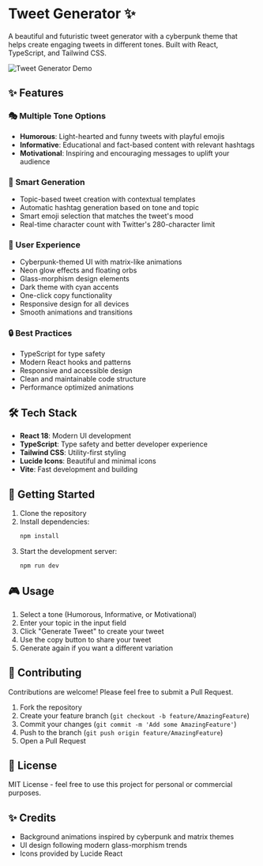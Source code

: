# Tweet Generator ✨

A beautiful and futuristic tweet generator with a cyberpunk theme that helps create engaging tweets in different tones. Built with React, TypeScript, and Tailwind CSS.

![Tweet Generator Demo](https://images.unsplash.com/photo-1611162617474-5b21e879e113?auto=format&fit=crop&q=80&w=1000)

## ✨ Features

### 🎭 Multiple Tone Options
- **Humorous**: Light-hearted and funny tweets with playful emojis
- **Informative**: Educational and fact-based content with relevant hashtags
- **Motivational**: Inspiring and encouraging messages to uplift your audience

### 🎯 Smart Generation
- Topic-based tweet creation with contextual templates
- Automatic hashtag generation based on tone and topic
- Smart emoji selection that matches the tweet's mood
- Real-time character count with Twitter's 280-character limit

### 💫 User Experience
- Cyberpunk-themed UI with matrix-like animations
- Neon glow effects and floating orbs
- Glass-morphism design elements
- Dark theme with cyan accents
- One-click copy functionality
- Responsive design for all devices
- Smooth animations and transitions

### 🔒 Best Practices
- TypeScript for type safety
- Modern React hooks and patterns
- Responsive and accessible design
- Clean and maintainable code structure
- Performance optimized animations

## 🛠️ Tech Stack

- **React 18**: Modern UI development
- **TypeScript**: Type safety and better developer experience
- **Tailwind CSS**: Utility-first styling
- **Lucide Icons**: Beautiful and minimal icons
- **Vite**: Fast development and building

## 🚀 Getting Started

1. Clone the repository
2. Install dependencies:
   ```bash
   npm install
   ```
3. Start the development server:
   ```bash
   npm run dev
   ```

## 🎮 Usage

1. Select a tone (Humorous, Informative, or Motivational)
2. Enter your topic in the input field
3. Click "Generate Tweet" to create your tweet
4. Use the copy button to share your tweet
5. Generate again if you want a different variation

## 🤝 Contributing

Contributions are welcome! Please feel free to submit a Pull Request.

1. Fork the repository
2. Create your feature branch (`git checkout -b feature/AmazingFeature`)
3. Commit your changes (`git commit -m 'Add some AmazingFeature'`)
4. Push to the branch (`git push origin feature/AmazingFeature`)
5. Open a Pull Request

## 📝 License

MIT License - feel free to use this project for personal or commercial purposes.

## ✨ Credits

- Background animations inspired by cyberpunk and matrix themes
- UI design following modern glass-morphism trends
- Icons provided by Lucide React